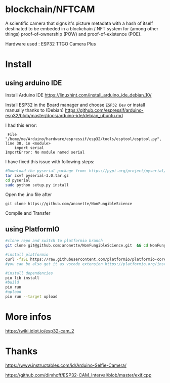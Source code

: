 # blockchain/NFTCAM

A scientific camera that signs it's picture metadata with a hash of itself destinated to be embeded in a blockchain / NFT system for (among other things) proof-of-ownership (POW) and proof-of-existence (POE).

Hardware used : ESP32 TTGO Camera Plus

# Install
## using arduino IDE
Install Arduino IDE https://linuxhint.com/install_arduino_ide_debian_10/

Install ESP32 in the Board manager and choose `ESP32 Dev` or install manually thanks to (Debian) https://github.com/espressif/arduino-esp32/blob/master/docs/arduino-ide/debian_ubuntu.md

I had this error:
```
 File "/home/me/Arduino/hardware/espressif/esp32/tools/esptool/esptool.py", line 38, in <module>
    import serial
ImportError: No module named serial
```
I have fixed this issue with following steps:
```bash
#Download the pyserial package from: https://pypi.org/project/pyserial/#files
tar zxvf pyserial-3.0.tar.gz
cd pyserial
sudo python setup.py install
```
Open the .ino file after

`git clone https://github.com/anonette/NonFungibleScience`

Compile and Transfer 

## using PlatformIO
```bash
#clone repo and switch to platformio branch
git clone git@github.com:anonette/NonFungibleScience.git  && cd NonFungibleScience && git checkout platformio

#install platformio
curl -fsSL https://raw.githubusercontent.com/platformio/platformio-core-installer/master/get-platformio.py -o get-platformio.py && python get-platformio.py
#you can be also get it as vscode extension https://platformio.org/install/ide?install=vscode

#install dependencies
pio lib install
#build
pio run
#upload
pio run --target upload
```
# More infos

https://wiki.idiot.io/esp32-cam_2

# Thanks

https://www.instructables.com/id/Arduino-Selfie-Camera/

https://github.com/dimhoff/ESP32-CAM_Interval/blob/master/exif.cpp
